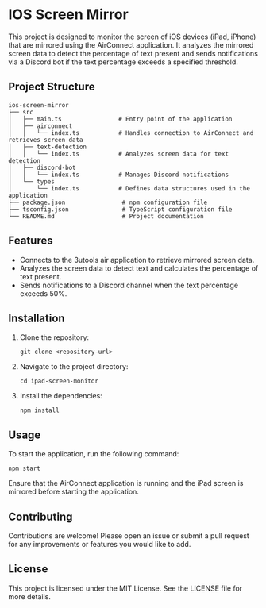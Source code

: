 # IOS Screen Mirror

This project is designed to monitor the screen of iOS devices (iPad, iPhone) that are mirrored using the AirConnect application. It analyzes the mirrored screen data to detect the percentage of text present and sends notifications via a Discord bot if the text percentage exceeds a specified threshold.

## Project Structure

```
ios-screen-mirror
├── src
│   ├── main.ts                # Entry point of the application
│   ├── airconnect
│   │   └── index.ts           # Handles connection to AirConnect and retrieves screen data
│   ├── text-detection
│   │   └── index.ts           # Analyzes screen data for text detection
│   ├── discord-bot
│   │   └── index.ts           # Manages Discord notifications
│   └── types
│       └── index.ts           # Defines data structures used in the application
├── package.json                # npm configuration file
├── tsconfig.json               # TypeScript configuration file
└── README.md                   # Project documentation
```

## Features

- Connects to the 3utools air application to retrieve mirrored screen data.
- Analyzes the screen data to detect text and calculates the percentage of text present.
- Sends notifications to a Discord channel when the text percentage exceeds 50%.

## Installation

1. Clone the repository:
   ```
   git clone <repository-url>
   ```
2. Navigate to the project directory:
   ```
   cd ipad-screen-monitor
   ```
3. Install the dependencies:
   ```
   npm install
   ```

## Usage

To start the application, run the following command:
```
npm start
```

Ensure that the AirConnect application is running and the iPad screen is mirrored before starting the application.

## Contributing

Contributions are welcome! Please open an issue or submit a pull request for any improvements or features you would like to add.

## License

This project is licensed under the MIT License. See the LICENSE file for more details.
